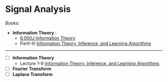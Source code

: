 # Signal Analysis

_Books_:
  - **Information Theory** :
    - [6.050J Information Theory](https://ocw.mit.edu/courses/6-050j-information-and-entropy-spring-2008/pages/syllabus/)
    - PartI-III [Information Theory, Inference, and Learning Algorithms](http://www.inference.org.uk/itprnn/book.pdf)

---

- [ ] **Information Theory**
  - Lecture 1-9 [Information Theory, Inference, and Learning Algorithms](https://videolectures.net/course_information_theory_pattern_recognition/)  
- [ ] **Fourier Transform**
- [ ] **Laplace Transform**
